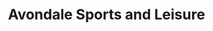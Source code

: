 ---
title: "Avondale Sports and Leisure"
url: /rathdrum/avondale-sports-and-leisure/
shop: sports
---